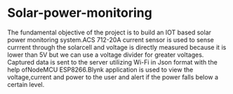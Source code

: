 # Solar-power-monitoring
The fundamental objective of the project is to build an IOT based solar power monitoring
system.ACS 712-20A current sensor is used to sense currrent through the solarcell and voltage
is directly measured because it is lower than 5V but we can use a voltage divider for greater
voltages. Captured data is sent to the server utilizing Wi-Fi in Json format with the help
ofNodeMCU ESP8266.Blynk application is used to view the voltage,current and power to
the user and alert if the power falls below a certain level.
